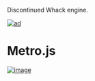 Discontinued Whack engine.

[![ad](https://github.com/user-attachments/assets/6a5e3ca0-7bb6-417c-83e1-1a9df0c1cbd6)](https://github.com/jetenginex)

# Metro.js

[![image](https://github.com/user-attachments/assets/d4c6cf5f-0538-45d3-8450-e4d77eb8b29a)](https://github.com/hydroperx/metro.js)
